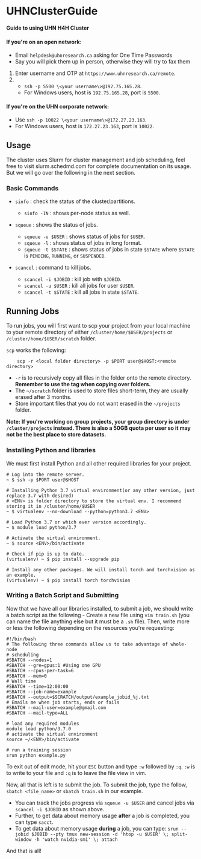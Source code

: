 # UHNClusterGuide 
**Guide to using UHN H4H Cluster**

#### If you're on an open network: 
- Email `helpdesk@uhnresearch.ca` asking for One Time Passwords
- Say you will pick them up in person, otherwise they will try to fax them
1. Enter username and OTP at `https://www.uhnresearch.ca/remote`.
2. - `ssh -p 5500 \<your username\>@192.75.165.28`.
   - For Windows users, host is `192.75.165.28`, port is `5500`.
                    
#### If you're on the UHN corporate network:  
- Use `ssh -p 10022 \<your username\>@172.27.23.163`.
- For Windows users, host is `172.27.23.163`, port is `10022`. 

## Usage
The cluster uses Slurm for cluster management and job scheduling, feel free to visit slurm.schedmd.com for complete documentation on its usage. But we will go over the following in the next section.

### Basic Commands
   - `sinfo` : check the status of the cluster/partitions.
      - `sinfo -IN` :  shows per-node status as well.
      
   - `squeue` : shows the status of jobs.
      - `squeue -u $USER` : shows status of jobs for `$USER`.
      - `squeue -l` : shows status of jobs in long format.
      - `squeue -t $STATE` : shows status of jobs in state `$STATE` where `$STATE` is `PENDING`, `RUNNING`, or `SUSPENDED`. 
    
   - `scancel` : command to kill jobs.
      - `scancel -i $JOBID` : kill job with `$JOBID`.
      - `scancel -u $USER` : kill all jobs for user `$USER`.
      - `scancel -t $STATE` : kill all jobs in state `$STATE`.
      
## Running Jobs
   To run jobs, you will first want to scp your project from your local machine to your remote directory of either `/cluster/home/$USER/projects` or `/cluster/home/$USER/scratch` folder.
   
   `scp` works the following: <p> 
   
        scp -r <local folder directory> -p $PORT user@$HOST:<remote directory>
       
   - `-r` is to recursively copy all files in the folder onto the remote directory. **Remember to use the tag when copying over folders.**
   - The `~/scratch` folder is used to store files short-term, they are usually erased after 3 months. 
   - Store important files that you do not want erased in the `~/projects` folder.
   
   **Note: If you're working on group projects, your group directory is under `/cluster/projects` instead. There is also a 50GB quota per user so it may not be the best place to store datasets.**
   
### Installing Python and libraries
   We must first install Python and all other required libraries for your project.
   ```
   # Log into the remote server.
   ~ $ ssh -p $PORT user@$HOST
   
   # Installing Python 3.7 virtual environment(or any other version, just replace 3.7 with desired) 
   # <ENV> is folder directory to store the virtual env. I recommend storing it in /cluster/home/$USER
   ~ $ virtualenv --no-download --python=python3.7 <ENV>
   
   # Load Python 3.7 or which ever version accordingly.
   ~ $ module load python/3.7
   
   # Activate the virtual environment.
   ~ $ source <ENV>/bin/activate
   
   # Check if pip is up to date.
   (virtualenv) ~ $ pip install --upgrade pip
   
   # Install any other packages. We will install torch and torchvision as an example.
   (virtualenv) ~ $ pip install torch torchvision
   ```
   
### Writing a Batch Script and Submitting
   Now that we have all our libraries installed, to submit a job, we should write a batch script as the following -
   Create a new file using `vim train.sh` (you can name the file anything else but it must be a `.sh` file). Then, write more or less the following depending on the resources you're requesting:
   ```
   #!/bin/bash
   # The following three commands allow us to take advantage of whole-node
   # scheduling
   #SBATCH --nodes=1
   #SBATCH --gre=gpus:1 #Using one GPU
   #SBATCH --cpus-per-task=6
   #SBATCH --mem=0
   # Wall time
   #SBATCH --time=12:00:00
   #SBATCH --job-name=example
   #SBATCH --output=$SCRATCH/output/example_jobid_%j.txt
   # Emails me when job starts, ends or fails
   #SBATCH --mail-user=example@gmail.com
   #SBATCH --mail-type=ALL

   # load any required modules
   module load python/3.7.0
   # activate the virtual environment
   source ~/<ENV>/bin/activate

   # run a training session
   srun python example.py
   ```
     
   To exit out of edit mode, hit your `ESC` button and type `:w` followed by `:q`. `:w` is to write to your file and `:q` is to leave the file view in vim.
 
Now, all that is left is to submit the job. To submit the job, type the follow, `sbatch <file_name>` or `sbatch train.sh` in our example.
 
 - You can track the jobs progress via `squeue -u $USER` and cancel jobs via `scancel -i $JOBID` as shown above.
 - Further, to get data about memory usage **after** a job is completed, you can type `sacct`. 
 - To get data about memory usage **during** a job, you can type:
    `srun --jobid $JOBID --pty tmux new-session -d 'htop -u $USER' \; split-window -h 'watch nvidia-smi' \; attach`
 
 <p> 
   And that is all!
